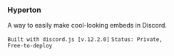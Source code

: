 
### Hyperton
A way to easily make cool-looking embeds in Discord.

<code>Built with discord.js [v.12.2.0]</code>
<code>Status: Private, Free-to-deploy</code>
